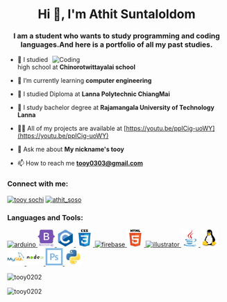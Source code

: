 
<h1 align="center">Hi 👋, I'm Athit Suntaloldom</h1>
<h3 align="center">I am a student who wants to study programming and coding languages.And here is a portfolio of all my past studies.</h3>
<img align="right" alt="Coding" width="400" src="https://lh3.googleusercontent.com/zcAkdC30oc7XmAj2AID1izkWDCAEutEBMCOXYih59NPyWgTpDp6J0cdgPvkQYXFxglKBZ5hCxue3kZ6UV2I291mFis8LTiBDbBb5s-Ur703FbEZ-uDBaBK5VQZ7-fx-upPwzO6ZPFDIHrGWFRjjbu5TSd9EUA62CB6abf9_ePhAa-Ev5mWjmxW7ySHgW3w77EP4Q9TnYj9ngNXUN-WkPJheN09A5z2SN-u4rPtetvBo-RgsWfNj5eo_c7zxXpIgr7zsL5xxPZjgCkCEN9hrQGdzjq6fo8f1Su3cx7FOHOqFizBAuJ4vEla7SEF_QE7HFjtMoXurLs1Dpp1VNVbQBjZhDphqQCidLwvOcnT6Pn8PtyJP4P6aV8GVwfQZK9D7nURE3KhgnQELULNZavZlAW2yXgiD5-LxFUK2mp-CiyVmW3dbAyZx9jJYZWr_QW_vnxORy4mqgImXDo_5zUOCTzIrSGikO6wyJMPcZvMlLaRsGEtj6bfb740ky4CwamPGnnM4OaAINrYRgr_SpdnN3eKmFC2gGtDZMEkLfAlVA4tMcZGj1R3E0cILTTE0vT8t-UnMFA4IQsdEcRmc6lgFNuSu5xO0AOGY_CHI7LWF1EEZcySJ5eSWI7yyoB_8NKd0H7u2jVa9OC4nykA6tBtPh8ac4CIBk-IrjQkGl-gaofC7MaIjoYkKhqz_z0O4g1t2MGMERAIUj_YUmb3LYUMX0KNf8mXPCYa_yIVypt2_etfS2GU9XdkeUDcjKSrcgRlxWbKRJz908CqmRMw-B523LebRSvmqUd-2g_BAuBkq2tLlAEBa0NBzXKIoU0dvKjtESVdXMdCbnlHeiUMsbGfiti8ktrlGITwnihMAzI3rOYe3tBJNoHEaexDg9RYH9BSkzhT5Jdq0vCjt4eGsP0GOY9Kk6BxP-AIdamgkMYS0si0k0aZ8piIjjYRZ1aMMZ2I1nEtr9ZocuCcdqrWxdCBCh1A=w704-h937-no?authuser=0">

- 🔭 I studied high school at **Chinorotwittayalai school**

- 🌱 I’m currently learning **computer engineering**

- 👯 I studied Diploma at **Lanna Polytechnic ChiangMai**

- 🤝 I study bachelor degree at **Rajamangala University of Technology Lanna**

- 👨‍💻 All of my projects are available at [https://youtu.be/ppICig-uoWY](https://youtu.be/ppICig-uoWY)

- 💬 Ask me about **My nickname's tooy**

- 📫 How to reach me **tooy0303@gmail.com**

<h3 align="left">Connect with me:</h3>
<p align="left">
<a href="https://fb.com/tooy sochi" target="blank"><img align="center" src="https://raw.githubusercontent.com/rahuldkjain/github-profile-readme-generator/master/src/images/icons/Social/facebook.svg" alt="tooy sochi" height="30" width="40" /></a>
<a href="https://instagram.com/athit_soso" target="blank"><img align="center" src="https://raw.githubusercontent.com/rahuldkjain/github-profile-readme-generator/master/src/images/icons/Social/instagram.svg" alt="athit_soso" height="30" width="40" /></a>
</p>

<h3 align="left">Languages and Tools:</h3>
<p align="left"> <a href="https://www.arduino.cc/" target="_blank" rel="noreferrer"> <img src="https://cdn.worldvectorlogo.com/logos/arduino-1.svg" alt="arduino" width="40" height="40"/> </a> <a href="https://getbootstrap.com" target="_blank" rel="noreferrer"> <img src="https://raw.githubusercontent.com/devicons/devicon/master/icons/bootstrap/bootstrap-plain-wordmark.svg" alt="bootstrap" width="40" height="40"/> </a> <a href="https://www.cprogramming.com/" target="_blank" rel="noreferrer"> <img src="https://raw.githubusercontent.com/devicons/devicon/master/icons/c/c-original.svg" alt="c" width="40" height="40"/> </a> <a href="https://www.w3schools.com/css/" target="_blank" rel="noreferrer"> <img src="https://raw.githubusercontent.com/devicons/devicon/master/icons/css3/css3-original-wordmark.svg" alt="css3" width="40" height="40"/> </a> <a href="https://firebase.google.com/" target="_blank" rel="noreferrer"> <img src="https://www.vectorlogo.zone/logos/firebase/firebase-icon.svg" alt="firebase" width="40" height="40"/> </a> <a href="https://www.w3.org/html/" target="_blank" rel="noreferrer"> <img src="https://raw.githubusercontent.com/devicons/devicon/master/icons/html5/html5-original-wordmark.svg" alt="html5" width="40" height="40"/> </a> <a href="https://www.adobe.com/in/products/illustrator.html" target="_blank" rel="noreferrer"> <img src="https://www.vectorlogo.zone/logos/adobe_illustrator/adobe_illustrator-icon.svg" alt="illustrator" width="40" height="40"/> </a> <a href="https://www.java.com" target="_blank" rel="noreferrer"> <img src="https://raw.githubusercontent.com/devicons/devicon/master/icons/java/java-original.svg" alt="java" width="40" height="40"/> </a> <a href="https://www.linux.org/" target="_blank" rel="noreferrer"> <img src="https://raw.githubusercontent.com/devicons/devicon/master/icons/linux/linux-original.svg" alt="linux" width="40" height="40"/> </a> <a href="https://www.mysql.com/" target="_blank" rel="noreferrer"> <img src="https://raw.githubusercontent.com/devicons/devicon/master/icons/mysql/mysql-original-wordmark.svg" alt="mysql" width="40" height="40"/> </a> <a href="https://nodejs.org" target="_blank" rel="noreferrer"> <img src="https://raw.githubusercontent.com/devicons/devicon/master/icons/nodejs/nodejs-original-wordmark.svg" alt="nodejs" width="40" height="40"/> </a> <a href="https://www.photoshop.com/en" target="_blank" rel="noreferrer"> <img src="https://raw.githubusercontent.com/devicons/devicon/master/icons/photoshop/photoshop-line.svg" alt="photoshop" width="40" height="40"/> </a> <a href="https://www.python.org" target="_blank" rel="noreferrer"> <img src="https://raw.githubusercontent.com/devicons/devicon/master/icons/python/python-original.svg" alt="python" width="40" height="40"/> </a> </p>

<p><img align="center" src="https://github-readme-stats.vercel.app/api?username=tooy0202&show_icons=true&locale=en" alt="tooy0202" /></p>
<p><img align="center" src="https://github-readme-streak-stats.herokuapp.com/?user=tooy0202&" alt="tooy0202" /></p>


